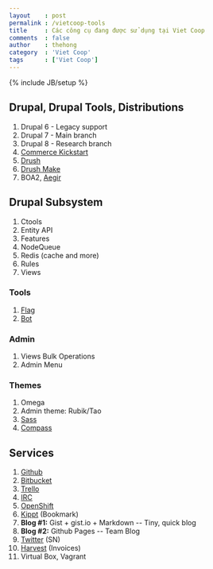 ```yaml
---
layout    : post
permalink : /vietcoop-tools
title     : Các công cụ đang được sử dụng tại Viet Coop
comments  : false
author    : thehong
category  : 'Viet Coop'
tags      : ['Viet Coop']
---
```

{% include JB/setup %}

## Drupal, Drupal Tools, Distributions

1. Drupal 6 - Legacy support
1. Drupal 7 - Main branch
1. Drupal 8 - Research branch
1. [Commerce Kickstart](http://drupal.org/project/commerce_kickstart)
1. [Drush](http://drupal.org/project/drush)
1. [Drush Make](http://drupal.org/project/drush_make)
1. BOA2, [Aegir](http://www.aegirproject.org/)

## Drupal Subsystem

1. Ctools
1. Entity API
1. Features
1. NodeQueue
1. Redis (cache and more)
1. Rules
1. Views

### Tools
1. [Flag](http://drupal.org/project/flag)
1. [Bot](https://gist.github.com/3505388)

### Admin
1. Views Bulk Operations
1. Admin Menu

### Themes
1. Omega
1. Admin theme: Rubik/Tao
1. [Sass](http://sass-lang.com/)
1. [Compass](http://compass-style.org/)

## Services

1. [Github](https://github.com/)
1. [Bitbucket](https://bitbucket.org/)
1. [Trello](https://gist.github.com/3a19f8ad9946a1820b70)
1. [IRC](https://gist.github.com/3505013)
1. [OpenShift](https://openshift.redhat.com/)
1. [Kippt](https://www.kippt.com/) (Bookmark)
1. **Blog #1:** Gist + gist.io + Markdown -- Tiny, quick blog
1. **Blog #2:** Github Pages -- Team Blog
1. [Twitter](https://twitter.com/) (SN)
1. [Harvest](http://www.getharvest.com/) (Invoices)
1. Virtual Box, Vagrant
